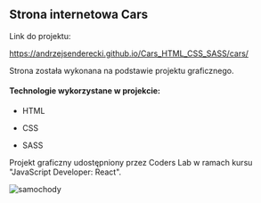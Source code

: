 <h2>Strona internetowa Cars</h2>

Link do projektu:

https://andrzejsenderecki.github.io/Cars_HTML_CSS_SASS/cars/

Strona została wykonana na podstawie projektu graficznego.

<h4>Technologie wykorzystane w projekcie:</h4>

- HTML

- CSS

- SASS

Projekt graficzny udostępniony przez Coders Lab w ramach kursu "JavaScript Developer: React".

![samochody](https://user-images.githubusercontent.com/33809996/40588211-308d0666-61da-11e8-8d48-b25f6be652d0.jpg)
